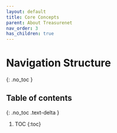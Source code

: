 ```yaml
---
layout: default
title: Core Concepts
parent: About Treasurenet
nav_order: 3
has_children: true
---
```

# Navigation Structure
{: .no_toc }

## Table of contents
{: .no_toc .text-delta }

1. TOC
{:toc}